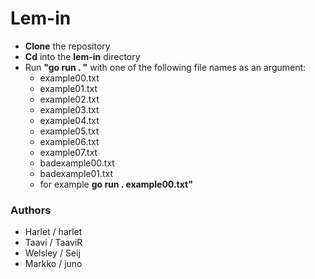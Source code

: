 # Lem-in
* **Clone** the repository
* **Cd** into the **lem-in** directory
* Run **"go run . "** with one of the following file names as an argument:
  * example00.txt
  * example01.txt
  * example02.txt
  * example03.txt
  * example04.txt
  * example05.txt
  * example06.txt
  * example07.txt
  * badexample00.txt
  * badexample01.txt
  * for example **go run . example00.txt"**

### Authors
* Harlet / harlet
* Taavi / TaaviR
* Welsley / Seij
* Markko / juno